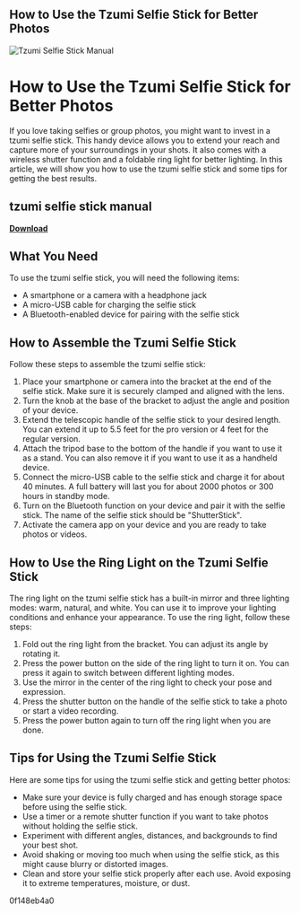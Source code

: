 ## How to Use the Tzumi Selfie Stick for Better Photos

 
![Tzumi Selfie Stick Manual](https://encrypted-tbn0.gstatic.com/images?q=tbn:ANd9GcRPkXdcxUt1V0bNHBHxheKxVoMf2lklUGBTBm6QPxfiNBMLArweQWaPAUng)

 
# How to Use the Tzumi Selfie Stick for Better Photos
 
If you love taking selfies or group photos, you might want to invest in a tzumi selfie stick. This handy device allows you to extend your reach and capture more of your surroundings in your shots. It also comes with a wireless shutter function and a foldable ring light for better lighting. In this article, we will show you how to use the tzumi selfie stick and some tips for getting the best results.
 
## tzumi selfie stick manual


[**Download**](https://www.google.com/url?q=https%3A%2F%2Fgeags.com%2F2tKUee&sa=D&sntz=1&usg=AOvVaw2UWMq7CJqRAjreu1ojM9lF)

 
## What You Need
 
To use the tzumi selfie stick, you will need the following items:
 
- A smartphone or a camera with a headphone jack
- A micro-USB cable for charging the selfie stick
- A Bluetooth-enabled device for pairing with the selfie stick

## How to Assemble the Tzumi Selfie Stick
 
Follow these steps to assemble the tzumi selfie stick:

1. Place your smartphone or camera into the bracket at the end of the selfie stick. Make sure it is securely clamped and aligned with the lens.
2. Turn the knob at the base of the bracket to adjust the angle and position of your device.
3. Extend the telescopic handle of the selfie stick to your desired length. You can extend it up to 5.5 feet for the pro version or 4 feet for the regular version.
4. Attach the tripod base to the bottom of the handle if you want to use it as a stand. You can also remove it if you want to use it as a handheld device.
5. Connect the micro-USB cable to the selfie stick and charge it for about 40 minutes. A full battery will last you for about 2000 photos or 300 hours in standby mode.
6. Turn on the Bluetooth function on your device and pair it with the selfie stick. The name of the selfie stick should be "ShutterStick".
7. Activate the camera app on your device and you are ready to take photos or videos.

## How to Use the Ring Light on the Tzumi Selfie Stick
 
The ring light on the tzumi selfie stick has a built-in mirror and three lighting modes: warm, natural, and white. You can use it to improve your lighting conditions and enhance your appearance. To use the ring light, follow these steps:

1. Fold out the ring light from the bracket. You can adjust its angle by rotating it.
2. Press the power button on the side of the ring light to turn it on. You can press it again to switch between different lighting modes.
3. Use the mirror in the center of the ring light to check your pose and expression.
4. Press the shutter button on the handle of the selfie stick to take a photo or start a video recording.
5. Press the power button again to turn off the ring light when you are done.

## Tips for Using the Tzumi Selfie Stick
 
Here are some tips for using the tzumi selfie stick and getting better photos:

- Make sure your device is fully charged and has enough storage space before using the selfie stick.
- Use a timer or a remote shutter function if you want to take photos without holding the selfie stick.
- Experiment with different angles, distances, and backgrounds to find your best shot.
- Avoid shaking or moving too much when using the selfie stick, as this might cause blurry or distorted images.
- Clean and store your selfie stick properly after each use. Avoid exposing it to extreme temperatures, moisture, or dust.

 0f148eb4a0
